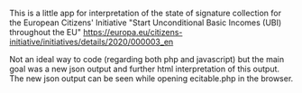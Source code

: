 This is a little app for interpretation of the state of signature collection for the European Citizens' Initiative "Start Unconditional Basic Incomes (UBI) throughout the EU"
https://europa.eu/citizens-initiative/initiatives/details/2020/000003_en

Not an ideal way to code (regarding both php and javascript) but the main goal was a new json output and further html interpretation of this output. The new json output can be seen while opening ecitable.php in the browser. 
